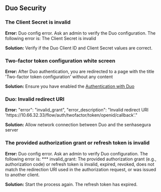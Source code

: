 ## Duo Security

### The Client Secret is invalid

**Error:** Duo config error. Ask an admin to verify the Duo configuration. The following error is: The Client Secret is invalid

**Solution:** Verify if the Duo Client ID and Client Secret values are correct.

### Two\-factor token configuration white screen

**Error:** After Duo authentication, you are redirected to a page with the title 'Two\-factor token configuration' without any content

**Solution:** Ensure you have enabled the [Authentication with Duo](/v3-32/docs/user-management-duo-authentication)

### Duo: Invalid redirect URI

**Error:** "error": "invalid\_grant", "error\_description": "Invalid redirect URI 'https://10\.66\.32\.33/flow/auth/twofactor/token/openid/callback'."

**Solution:** Allow network connection between Duo and the senhasegura server

### The provided authorization grant or refresh token is invalid

**Error:** Duo config error. Ask an admin to verify Duo configuration. The following error is: \*\*\* invalid\_grant: The provided authorization grant (e.g., authorization code) or refresh token is invalid, expired, revoked, does not match the redirection URI used in the authorization request, or was issued to another client.

**Solution:** Start the process again. The refresh token has expired.

